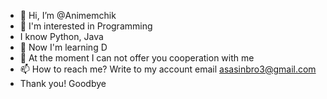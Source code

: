 - 👋 Hi, I’m @Animemchik
- 👀 I'm interested in Programming
- I know Python, Java
- 🌱 Now I'm learning D
- 💞️ At the moment I can not offer you cooperation with me
- 📫 How to reach me? Write to my account email asasinbro3@gmail.com 
- Thank you! Goodbye
